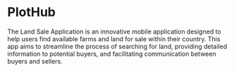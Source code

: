 # PlotHub
The Land Sale Application is an innovative mobile application designed to help users find available farms and land for sale within their country. This app aims to streamline the process of searching for land, providing detailed information to potential buyers, and facilitating communication between buyers and sellers.
